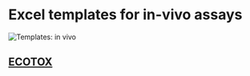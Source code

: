 # Excel templates for in-vivo assays

![Templates: in vivo](images/templates_invivo.png "In-vivo")

## [ECOTOX](templates/INVIVO/ECOTOX)

